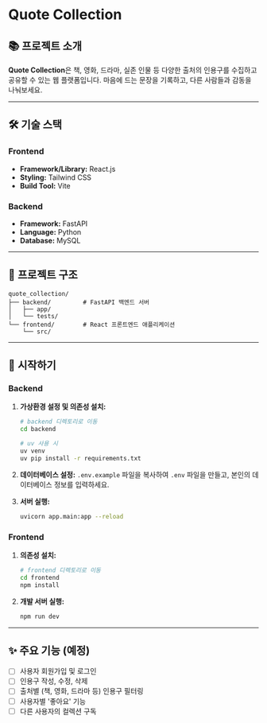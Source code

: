 # Quote Collection

## 📚 프로젝트 소개

**Quote Collection**은 책, 영화, 드라마, 실존 인물 등 다양한 출처의 인용구를 수집하고 공유할 수 있는 웹 플랫폼입니다. 마음에 드는 문장을 기록하고, 다른 사람들과 감동을 나눠보세요.

---

## 🛠️ 기술 스택

### Frontend

- **Framework/Library:** React.js
- **Styling:** Tailwind CSS
- **Build Tool:** Vite

### Backend

- **Framework:** FastAPI
- **Language:** Python
- **Database:** MySQL

---

## 📂 프로젝트 구조

```
quote_collection/
├── backend/         # FastAPI 백엔드 서버
│   ├── app/
│   └── tests/
└── frontend/        # React 프론트엔드 애플리케이션
    └── src/
```

---

## 🚀 시작하기

### Backend

1.  **가상환경 설정 및 의존성 설치:**
    ```bash
    # backend 디렉토리로 이동
    cd backend

    # uv 사용 시
    uv venv
    uv pip install -r requirements.txt
    ```

2.  **데이터베이스 설정:**
    `.env.example` 파일을 복사하여 `.env` 파일을 만들고, 본인의 데이터베이스 정보를 입력하세요.

3.  **서버 실행:**
    ```bash
    uvicorn app.main:app --reload
    ```

### Frontend

1.  **의존성 설치:**
    ```bash
    # frontend 디렉토리로 이동
    cd frontend
    npm install
    ```

2.  **개발 서버 실행:**
    ```bash
    npm run dev
    ```

---

## ✨ 주요 기능 (예정)

- [ ] 사용자 회원가입 및 로그인
- [ ] 인용구 작성, 수정, 삭제
- [ ] 출처별 (책, 영화, 드라마 등) 인용구 필터링
- [ ] 사용자별 '좋아요' 기능
- [ ] 다른 사용자의 컬렉션 구독
